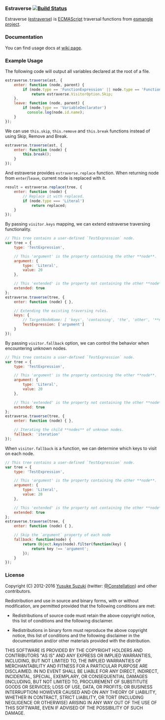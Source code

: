 ### Estraverse [![Build Status](https://secure.travis-ci.org/estools/estraverse.svg)](http://travis-ci.org/estools/estraverse)

Estraverse ([estraverse](http://github.com/estools/estraverse)) is
[ECMAScript](http://www.ecma-international.org/publications/standards/Ecma-262.htm)
traversal functions from [esmangle project](http://github.com/estools/esmangle).

### Documentation

You can find usage docs at [wiki page](https://github.com/estools/estraverse/wiki/Usage).

### Example Usage

The following code will output all variables declared at the root of a file.

```javascript
estraverse.traverse(ast, {
    enter: function (node, parent) {
        if (node.type == 'FunctionExpression' || node.type == 'FunctionDeclaration')
            return estraverse.VisitorOption.Skip;
    },
    leave: function (node, parent) {
        if (node.type == 'VariableDeclarator')
          console.log(node.id.name);
    }
});
```

We can use `this.skip`, `this.remove` and `this.break` functions instead of using Skip, Remove and Break.

```javascript
estraverse.traverse(ast, {
    enter: function (node) {
        this.break();
    }
});
```

And estraverse provides `estraverse.replace` function. When returning node from `enter`/`leave`, current node is
replaced with it.

```javascript
result = estraverse.replace(tree, {
    enter: function (node) {
        // Replace it with replaced.
        if (node.type === 'Literal')
            return replaced;
    }
});
```

By passing `visitor.keys` mapping, we can extend estraverse traversing functionality.

```javascript
// This tree contains a user-defined `TestExpression` node.
var tree = {
    type: 'TestExpression',

    // This 'argument' is the property containing the other **node**.
    argument: {
        type: 'Literal',
        value: 20
    },

    // This 'extended' is the property not containing the other **node**.
    extended: true
};
estraverse.traverse(tree, {
    enter: function (node) { },

    // Extending the existing traversing rules.
    keys: {
        // TargetNodeName: [ 'keys', 'containing', 'the', 'other', '**node**' ]
        TestExpression: ['argument']
    }
});
```

By passing `visitor.fallback` option, we can control the behavior when encountering unknown nodes.

```javascript
// This tree contains a user-defined `TestExpression` node.
var tree = {
    type: 'TestExpression',

    // This 'argument' is the property containing the other **node**.
    argument: {
        type: 'Literal',
        value: 20
    },

    // This 'extended' is the property not containing the other **node**.
    extended: true
};
estraverse.traverse(tree, {
    enter: function (node) { },

    // Iterating the child **nodes** of unknown nodes.
    fallback: 'iteration'
});
```

When `visitor.fallback` is a function, we can determine which keys to visit on each node.

```javascript
// This tree contains a user-defined `TestExpression` node.
var tree = {
    type: 'TestExpression',

    // This 'argument' is the property containing the other **node**.
    argument: {
        type: 'Literal',
        value: 20
    },

    // This 'extended' is the property not containing the other **node**.
    extended: true
};
estraverse.traverse(tree, {
    enter: function (node) { },

    // Skip the `argument` property of each node
    fallback: function(node) {
        return Object.keys(node).filter(function(key) {
            return key !== 'argument';
        });
    }
});
```

### License

Copyright (C) 2012-2016 [Yusuke Suzuki](http://github.com/Constellation)
(twitter: [@Constellation](http://twitter.com/Constellation)) and other contributors.

Redistribution and use in source and binary forms, with or without
modification, are permitted provided that the following conditions are met:

* Redistributions of source code must retain the above copyright
  notice, this list of conditions and the following disclaimer.

* Redistributions in binary form must reproduce the above copyright
  notice, this list of conditions and the following disclaimer in the
  documentation and/or other materials provided with the distribution.

THIS SOFTWARE IS PROVIDED BY THE COPYRIGHT HOLDERS AND CONTRIBUTORS "AS IS"
AND ANY EXPRESS OR IMPLIED WARRANTIES, INCLUDING, BUT NOT LIMITED TO, THE
IMPLIED WARRANTIES OF MERCHANTABILITY AND FITNESS FOR A PARTICULAR PURPOSE
ARE DISCLAIMED. IN NO EVENT SHALL <COPYRIGHT HOLDER> BE LIABLE FOR ANY
DIRECT, INDIRECT, INCIDENTAL, SPECIAL, EXEMPLARY, OR CONSEQUENTIAL DAMAGES
(INCLUDING, BUT NOT LIMITED TO, PROCUREMENT OF SUBSTITUTE GOODS OR SERVICES;
LOSS OF USE, DATA, OR PROFITS; OR BUSINESS INTERRUPTION) HOWEVER CAUSED AND
ON ANY THEORY OF LIABILITY, WHETHER IN CONTRACT, STRICT LIABILITY, OR TORT
(INCLUDING NEGLIGENCE OR OTHERWISE) ARISING IN ANY WAY OUT OF THE USE OF
THIS SOFTWARE, EVEN IF ADVISED OF THE POSSIBILITY OF SUCH DAMAGE.
